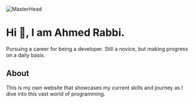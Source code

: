 ![MasterHead](https://github.com/MoonbamiOfficial/dev-portfolio/assets/141120384/058639c3-20cc-4030-99d5-f64d90f37526)

# Hi 👋, I am Ahmed Rabbi.

Pursuing a career for being a developer. Still a novice, but making progress on a daily basis.

## About

This is my own website that showcases my current skills and journey as I dive into this vast world of programming.
